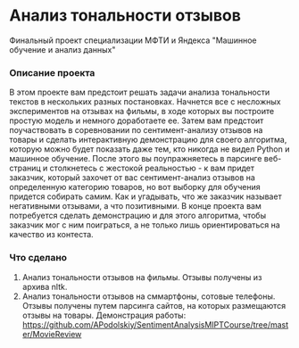# Анализ тональности отзывов

Финальный проект специализации МФТИ и Яндекса "Машинное обучение и анализ данных"

### Описание проекта

В этом проекте вам предстоит решать задачи анализа тональности текстов в нескольких разных постановках.
Начнется все с несложных экспериментов на отзывах на фильмы, в ходе которых вы построите простую модель 
и немного доработаете ее. Затем вам предстоит поучаствовать в соревновании по сентимент-анализу отзывов 
на товары и сделать интерактивную демонстрацию для своего алгоритма, которую можно будет показать даже тем, 
кто никогда не видел Python и машинное обучение. После этого вы поупражняетесь в парсинге веб-страниц и 
столкнетесь с жестокой реальностью - к вам придет заказчик, который захочет от вас сентимент-анализ отзывов 
на определенную категорию товаров, но вот выборку для обучения придется собирать самим. Как и угадывать, что 
же заказчик называет негативными отзывами, а что позитивными. В конце проекта вам потребуется сделать демонстрацию и 
для этого алгоритма, чтобы заказчик мог с ним поиграться, а не только лишь ориентироваться на качество из контеста.

### Что сделано

1. Анализ тональности отзывов на фильмы. Отзывы получены из архива nltk. 
2. Анализ тональности отзывов на сммартфоны, сотовые телефоны. Отзывы получены путем парсинга сайтов, на которых размещаются
отзывы на товары. Демонстрация работы: https://github.com/APodolskiy/SentimentAnalysisMIPTCourse/tree/master/MovieReview
